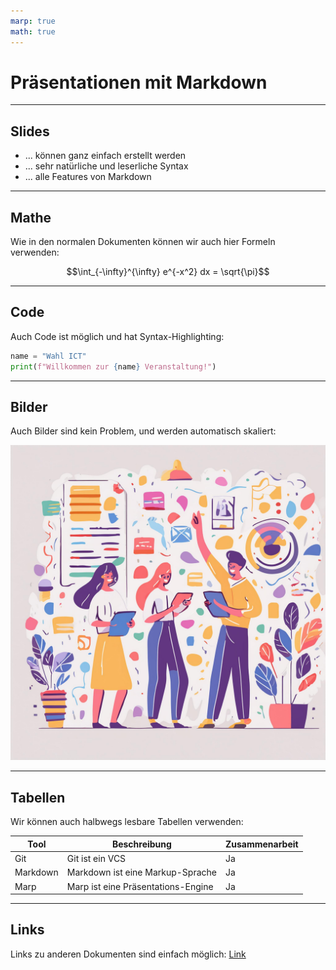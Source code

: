 ```yaml
---
marp: true
math: true
---
```


# Präsentationen mit Markdown

---

## Slides

- ... können ganz einfach erstellt werden
- ... sehr natürliche und leserliche Syntax
- ... alle Features von Markdown

<!-- Notizen zu den Slides -->

---

## Mathe

Wie in den normalen Dokumenten können wir auch hier Formeln verwenden:

$$\int_{-\infty}^{\infty} e^{-x^2} dx = \sqrt{\pi}$$

---

## Code

Auch Code ist möglich und hat Syntax-Highlighting:

```python
name = "Wahl ICT"
print(f"Willkommen zur {name} Veranstaltung!")
```

---

## Bilder

Auch Bilder sind kein Problem, und werden automatisch skaliert:

![Logo Wahl ICT](../logo.jpg)

---

## Tabellen

Wir können auch halbwegs lesbare Tabellen verwenden:

| Tool     | Beschreibung                       | Zusammenarbeit |
| -------- | ---------------------------------- | -------------- |
| Git      | Git ist ein VCS                    | Ja             |
| Markdown | Markdown ist eine Markup-Sprache   | Ja             |
| Marp     | Marp ist eine Präsentations-Engine | Ja             |

---

## Links

Links zu anderen Dokumenten sind einfach möglich: [Link](../README.md)
